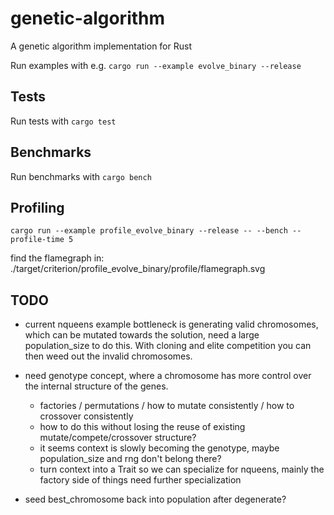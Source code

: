 # genetic-algorithm
A genetic algorithm implementation for Rust

Run examples with e.g. `cargo run --example evolve_binary --release`

## Tests

Run tests with `cargo test`

## Benchmarks

Run benchmarks with `cargo bench`

## Profiling

`cargo run --example profile_evolve_binary --release -- --bench --profile-time 5`

find the flamegraph in: ./target/criterion/profile_evolve_binary/profile/flamegraph.svg

## TODO

* current nqueens example bottleneck is generating valid chromosomes, which can be mutated towards the solution, need a large population_size to do this. With cloning and elite competition you can then weed out the invalid chromosomes.
* need genotype concept, where a chromosome has more control over the internal structure of the genes.
    * factories / permutations / how to mutate consistently / how to crossover consistently
    * how to do this without losing the reuse of existing mutate/compete/crossover structure?
    * it seems context is slowly becoming the genotype, maybe population_size and rng don't belong there?
    * turn context into a Trait so we can specialize for nqueens, mainly the factory side of things need further specialization

* seed best_chromosome back into population after degenerate?


